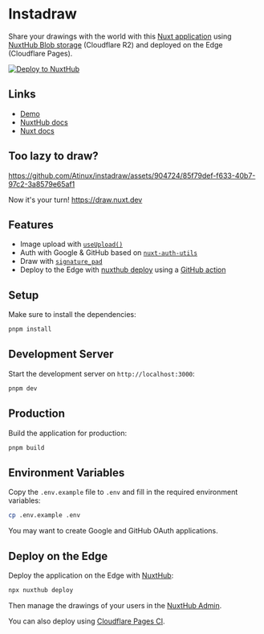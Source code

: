 # Instadraw

Share your drawings with the world with this [Nuxt application](https://nuxt.com) using [NuxtHub Blob storage](https://hub.nuxt.com/docs/storage/blob) (Cloudflare R2) and deployed on the Edge (Cloudflare Pages).

[![Deploy to NuxtHub](https://hub.nuxt.com/button.svg)](https://hub.nuxt.com/new?repo=atinux/instadraw)

## Links

- [Demo](https://draw.nuxt.dev)
- [NuxtHub docs](https://hub.nuxt.com)
- [Nuxt docs](https://nuxt.com)

## Too lazy to draw?

https://github.com/Atinux/instadraw/assets/904724/85f79def-f633-40b7-97c2-3a8579e65af1

Now it's your turn! https://draw.nuxt.dev

## Features

- Image upload with [`useUpload()`](https://hub.nuxt.com/docs/storage/blob)
- Auth with Google & GitHub based on [`nuxt-auth-utils`](https://github.com/Atinux/nuxt-auth-utils)
- Draw with [`signature_pad`](https://github.com/szimek/signature_pad)
- Deploy to the Edge with [nuxthub deploy](https://github.com/nuxt-hub/cli) using a [GitHub action](./.github/workflows/deploy.yml)

## Setup

Make sure to install the dependencies:

```bash
pnpm install
```

## Development Server

Start the development server on `http://localhost:3000`:

```bash
pnpm dev
```

## Production

Build the application for production:

```bash
pnpm build
```

## Environment Variables

Copy the `.env.example` file to `.env` and fill in the required environment variables:

```bash
cp .env.example .env
```

You may want to create Google and GitHub OAuth applications.

## Deploy on the Edge

Deploy the application on the Edge with [NuxtHub](https://hub.nuxt.com):

```bash
npx nuxthub deploy
```

Then manage the drawings of your users in the [NuxtHub Admin](https://admin.hub.nuxt.com).

You can also deploy using [Cloudflare Pages CI](https://hub.nuxt.com/docs/getting-started/deploy#cloudflare-pages-ci).
